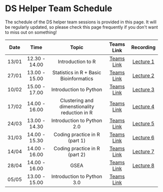 # DS Helper Team Schedule

The schedule of the DS helper team sessions is provided in this page. It will be regularly updated, so please check this page frequently if you don't want to miss out on something!


Date|Time| Topic | Teams Link | Recording |
:---:|:---:|:---:|:---:|:---:|
13/01|12.30 - 14.00| Introduction to R | [Teams Link](https://teams.microsoft.com/l/meetup-join/19%3ameeting_NTM1YjQyMDAtODU3NS00ODk1LThmYWUtMjA2ZGYwZDU2ZDlj%40thread.v2/0?context=%7b%22Tid%22%3a%222b897507-ee8c-4575-830b-4f8267c3d307%22%2c%22Oid%22%3a%2259f6bab9-038b-4d99-ba0a-7617d7a16f65%22%7d)| [Lecture 1](https://web.microsoftstream.com/video/27ef6099-5bce-46a1-a3d4-bbffb6ba18bd)
27/01| 13.00 - 15.00 |Statistics in R + Basic Bioinformatics | [Teams Link](https://teams.microsoft.com/l/meetup-join/19%3ameeting_YTZjOGM1ODctMjYxZi00ZDA2LTk5YjEtOTI3MjdiM2E0YTYx%40thread.v2/0?context=%7b%22Tid%22%3a%222b897507-ee8c-4575-830b-4f8267c3d307%22%2c%22Oid%22%3a%2259f6bab9-038b-4d99-ba0a-7617d7a16f65%22%7d)| [Lecture 2](https://web.microsoftstream.com/video/8f874600-30dd-4afd-8f49-5db9fabb1989) |
10/02 | 15.00 - 17.00 | Introduction to Python | [Teams Link](https://teams.microsoft.com/l/meetup-join/19%3ameeting_NDE5NDE2ZGUtM2VkOS00YWQyLTllNzMtY2FhZjJiZDFlN2Vh%40thread.v2/0?context=%7b%22Tid%22%3a%222b897507-ee8c-4575-830b-4f8267c3d307%22%2c%22Oid%22%3a%2259f6bab9-038b-4d99-ba0a-7617d7a16f65%22%7d) | [Lecture 3](https://web.microsoftstream.com/video/22107f8d-fb70-4be9-9c22-0ab7468f9496)
17/02 | 14.00 - 16.00 |  Clustering and dimenstionality reduction in R | [Teams Link](https://teams.microsoft.com/l/meetup-join/19%3ameeting_OWIyODY1ODUtY2ZhNi00MjNkLWE5OWItYzAyZTc2ZWNhNDk2%40thread.v2/0?context=%7b%22Tid%22%3a%222b897507-ee8c-4575-830b-4f8267c3d307%22%2c%22Oid%22%3a%2259f6bab9-038b-4d99-ba0a-7617d7a16f65%22%7d) | [Lecture 4](https://web.microsoftstream.com/video/3849a208-15f9-4f30-8801-7b1afed08cdd?list=user&userId=59f6bab9-038b-4d99-ba0a-7617d7a16f65)
24/03 | 13.00 - 14.30 | Introduction to Python 2.0 | [Teams Link](https://teams.microsoft.com/l/meetup-join/19%3ameeting_YWE3NmRmYjktNTBjZi00YzYyLWE4NDMtYWUwODBkNWE0MDZm%40thread.v2/0?context=%7b%22Tid%22%3a%222b897507-ee8c-4575-830b-4f8267c3d307%22%2c%22Oid%22%3a%2259f6bab9-038b-4d99-ba0a-7617d7a16f65%22%7d) | [Lecture 5](https://web.microsoftstream.com/video/4065a0fc-651c-4598-b7e8-265c9997d859)
31/03 | 14.00 - 15.30 | Coding practice in R (part 1)| [Teams Link](https://teams.microsoft.com/l/meetup-join/19%3ameeting_Yzg2OTJjM2QtY2Y4OS00ZTM1LTk2MGYtZWY3ZmNlYWQ1N2Ni%40thread.v2/0?context=%7b%22Tid%22%3a%222b897507-ee8c-4575-830b-4f8267c3d307%22%2c%22Oid%22%3a%2259f6bab9-038b-4d99-ba0a-7617d7a16f65%22%7d) | [Lecture 6](https://imperiallondon-my.sharepoint.com/:v:/r/personal/vg816_ic_ac_uk/Documents/Recordings/DS%20Helper%20Team_%20R%20practice%20(Part%201)%20_%20Jing%20and%20Alvaro-20210331_140523-Meeting%20Recording.mp4?csf=1&web=1&e=15la6e)
14/04 | 14.00 - 16.00 | Coding practice in R (part 2)| [Teams Link](https://teams.microsoft.com/l/meetup-join/19%3ameeting_MTFjOGQ0NDQtNjEwOS00NjY5LWJiM2QtNzc3MzZmNDg1NzU5%40thread.v2/0?context=%7b%22Tid%22%3a%222b897507-ee8c-4575-830b-4f8267c3d307%22%2c%22Oid%22%3a%2259f6bab9-038b-4d99-ba0a-7617d7a16f65%22%7d) | [Lecture 7](https://imperiallondon-my.sharepoint.com/:v:/r/personal/vg816_ic_ac_uk/Documents/Recordings/DS%20Helper%20team_%20R%20Practice%20(Part%202)%20_%20Jing%20and%20Alvaro-20210414_140649-Meeting%20Recording.mp4?csf=1&web=1&e=ZQOfxU)
28/04 | 14.00 - 16.00 | GSEA | [Teams Link](https://teams.microsoft.com/l/meetup-join/19%3ameeting_Y2QyNWY0NzUtZTJhNi00NTE3LWFhNjUtNWM2YmQ4YTc3Zjc0%40thread.v2/0?context=%7b%22Tid%22%3a%222b897507-ee8c-4575-830b-4f8267c3d307%22%2c%22Oid%22%3a%2259f6bab9-038b-4d99-ba0a-7617d7a16f65%22%7d) | [Lecture 8](https://imperiallondon-my.sharepoint.com/:v:/g/personal/vg816_ic_ac_uk/EdeMELpeMBJEnHfURIxm70kBMSZn3A8pJRlQ6LVlnM8hhQ)
05/05 | 13.00 - 15.00 | Introduction to Python 3.0| [Teams Link](https://teams.microsoft.com/l/meetup-join/19%3ameeting_ZDVlMGEwNzItOWM1NS00ZmUwLWExMTQtN2RjZWFlMzU5Mzdl%40thread.v2/0?context=%7b%22Tid%22%3a%222b897507-ee8c-4575-830b-4f8267c3d307%22%2c%22Oid%22%3a%2259f6bab9-038b-4d99-ba0a-7617d7a16f65%22%7d)

